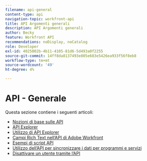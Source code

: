 ```yaml
---
filename: api-general
content-type: api
navigation-topic: workfront-api
title: API Argomenti generali
description: API Argomenti generali
author: Becky
feature: Workfront API
recommendations: noDisplay, noCatalog
role: Developer
exl-id: 4025002b-4b11-4105-81d6-5d493a0f2255
source-git-commit: 14ff8da8137493e805e683e5426ea933f56f8eb8
workflow-type: tm+mt
source-wordcount: '49'
ht-degree: 4%

---
```



# API - Generale

Questa sezione contiene i seguenti articoli:

* [Nozioni di base sulle API](../../wf-api/general/api-basics.md)
* [API Explorer](../../wf-api/general/api-explorer.md)
* [Utilizzo di API Explorer](../../wf-api/general/using-api-explorer.md)
* [Campi Rich Text nell’API di Adobe Workfront](../../wf-api/general/rich-text-field-api.md)
* [Esempi di script API](../../wf-api/general/api-example-scripts.md)
* [Utilizzo dell’API per sincronizzare i dati per programmi e servizi](../../wf-api/general/api-sync-data.md)
* [Disattivare un utente tramite l’API](../../wf-api/general/deactivate-user-api.md)
<!--
* [Projects API](../../wf-api/general/projects-api.md)
-->
